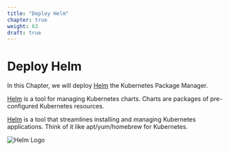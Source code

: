 ```yaml
---
title: "Deploy Helm"
chapter: true
weight: 63
draft: true
---
```


# Deploy Helm

In this Chapter, we will deploy [Helm](https://helm.sh/) the Kubernetes Package Manager.

[Helm](https://helm.sh/) is a tool for managing Kubernetes charts. Charts are packages of pre-configured Kubernetes resources.

[Helm](https://helm.sh/) is a tool that streamlines installing and managing Kubernetes applications. Think of it like apt/yum/homebrew for Kubernetes.

![Helm Logo](/images/helm-logo.svg)
